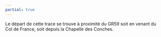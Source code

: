 ```yaml
---
partial: true
---
```


Le départ de cette trace se trouve à proximité du GR59 soit en venant du Col de
France, soit depuis la Chapelle des Conches.
